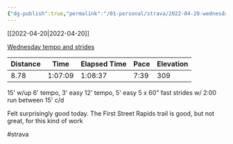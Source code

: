 ```yaml
---
{"dg-publish":true,"permalink":"/01-personal/strava/2022-04-20-wednesday-tempo-and-strides/"}
---
```



[[2022-04-20\|2022-04-20]]

[Wednesday tempo and strides](https://www.strava.com/activities/7015451018)

| Distance | Time    | Elapsed Time | Pace | Elevation |
| -------- | ------- | ------------ | ---- | --------- |
| 8.78     | 1:07:09 | 1:08:37      | 7:39 | 309       |


15' w/up
6' tempo, 3' easy
12' tempo, 5' easy
5 x 60" fast strides w/ 2:00 run between
15' c/d

Felt surprisingly good today. The First Street Rapids trail is good, but not great, for this kind of work

#strava
